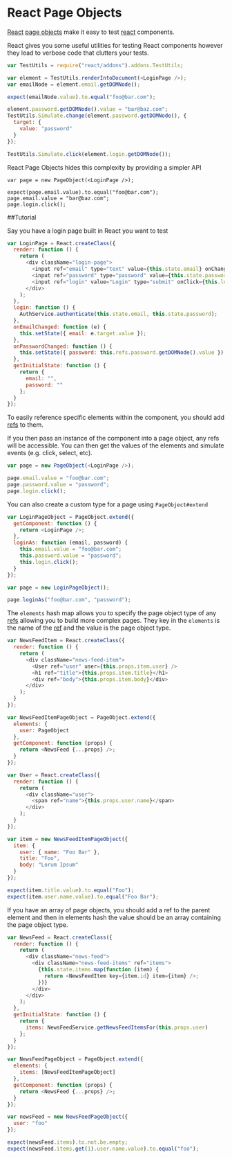 # React Page Objects

[React](http://facebook.github.io/react/) [page objects](https://code.google.com/p/selenium/wiki/PageObjects) make it easy to test [react](http://facebook.github.io/react/) components.

React gives you some useful utilities for testing React components however they lead to verbose code that clutters your tests.

```js
var TestUtils = require("react/addons").addons.TestUtils;

var element = TestUtils.renderIntoDocument(<LoginPage />);
var emailNode = element.email.getDOMNode();

expect(emailNode.value).to.equal("foo@bar.com");

element.password.getDOMNode().value = "bar@baz.com";
TestUtils.Simulate.change(element.password.getDOMNode(), {
  target: {
    value: "password"
  }
});

TestUtils.Simulate.click(element.login.getDOMNode());
```

React Page Objects hides this complexity by providing a simpler API

```
var page = new PageObject(<LoginPage />);

expect(page.email.value).to.equal("foo@bar.com");
page.email.value = "bar@baz.com";
page.login.click();
```

##Tutorial

Say you have a login page built in React you want to test

```js
var LoginPage = React.createClass({
  render: function () {
    return (
      <div className="login-page">
        <input ref="email" type="text" value={this.state.email} onChange={this.onEmailChanged} />
        <input ref="password" type="password" value={this.state.password} onChange={this.onPasswordChanged} />
        <input ref="login" value="Login" type="submit" onClick={this.login} />
      </div>
    );
  },
  login: function () {
    AuthService.authenticate(this.state.email, this.state.password);
  },
  onEmailChanged: function (e) {
    this.setState({ email: e.target.value });
  },
  onPasswordChanged: function () {
    this.setState({ password: this.refs.password.getDOMNode().value });
  },
  getInitialState: function () {
    return {
      email: "",
      password: ""
    };
  }
});
```

To easily reference specific elements within the component, you should add [refs](http://facebook.github.io/react/docs/more-about-refs.html) to them. 

If you then pass an instance of the component into a page object, any refs will be accessible. You can then get the values of the elements and simulate events (e.g. click, select, etc).

```js
var page = new PageObject(<LoginPage />);

page.email.value = "foo@bar.com";
page.password.value = "password";
page.login.click();
```

You can also create a custom type for a page using ``PageObject#extend``

```js
var LoginPageObject = PageObject.extend({
  getComponent: function () {
    return <LoginPage />;
  },
  loginAs: function (email, password) {
    this.email.value = "foo@bar.com";
    this.password.value = "password";
    this.login.click();
  }
});

var page = new LoginPageObject();

page.loginAs("foo@bar.com", "password");
```

The ``elements`` hash map allows you to specify the page object type of any [refs](http://facebook.github.io/react/docs/more-about-refs.html) allowing you to build more complex pages. They key in the ``elements`` is the name of the [ref](http://facebook.github.io/react/docs/more-about-refs.html) and the value is the page object type.

```js
var NewsFeedItem = React.createClass({
  render: function () {
    return (
      <div className="news-feed-item">
        <User ref="user" user={this.props.item.user} />
        <h1 ref="title">{this.props.item.title}</h1>
        <div ref="body">{this.props.item.body}</div>
      </div>
    );
  }
});

var NewsFeedItemPageObject = PageObject.extend({
  elements: {
    user: PageObject
  },
  getComponent: function (props) {
    return <NewsFeed {...props} />;
  }
});

var User = React.createClass({
  render: function () {
    return (
      <div className="user">
        <span ref="name">{this.props.user.name}</span>
      </div>
    );
  }
});

var item = new NewsFeedItemPageObject({
  item: {
    user: { name: "Foo Bar" },
    title: "Foo",
    body: "Lorum Ipsum"
  }
});

expect(item.title.value).to.equal("Foo");
expect(item.user.name.value).to.equal("Foo Bar");
```

If you have an array of page objects, you should add a ref to the parent element and then in elements hash the value should be an array containing the page object type.

```js
var NewsFeed = React.createClass({
  render: function () {
    return (
      <div className="news-feed">
        <div className="news-feed-items" ref="items">
          {this.state.items.map(function (item) {
            return <NewsFeedItem key={item.id} item={item} />;
          })}
        </div>
      </div>
    );
  },
  getInitialState: function () {
    return {
      items: NewsFeedService.getNewsFeedItemsFor(this.props.user)
    };
  }
});

var NewsFeedPageObject = PageObject.extend({
  elements: {
    items: [NewsFeedItemPageObject]
  },
  getComponent: function (props) {
    return <NewsFeed {...props} />;
  }
});

var newsFeed = new NewsFeedPageObject({
  user: "foo"
});

expect(newsFeed.items).to.not.be.empty;
expect(newsFeed.items.get(1).user.name.value).to.equal("foo");
```
